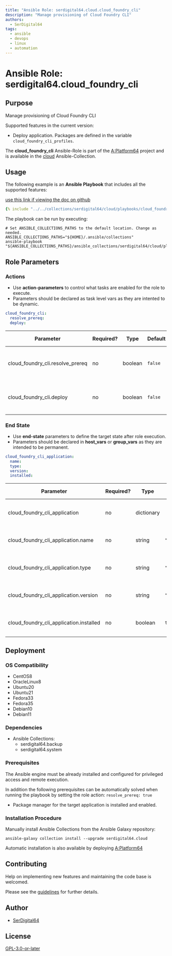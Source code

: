```yaml
---
title: "Ansible Role: serdigital64.cloud.cloud_foundry_cli"
description: "Manage provisioning of Cloud Foundry CLI"
authors:
  - SerDigital64
tags:
  - ansible
  - devops
  - linux
  - automation
---
```


# Ansible Role: serdigital64.cloud_foundry_cli

## Purpose

Manage provisioning of Cloud Foundry CLI

Supported features in the current version:

- Deploy application. Packages are defined in the variable `cloud_foundry_cli_profiles`.

The **cloud_foundry_cli** Ansible-Role is part of the [A:Platform64](https://github.com/serdigital64/aplatform64) project and is available in the [cloud](../collections/cloud.md) Ansible-Collection.

## Usage

The following example is an **Ansible Playbook** that includes all the supported features:

[use this link if viewing the doc on github](../../collections/serdigital64/cloud/playbooks/cloud_foundry_cli.yml)

```yaml
{% include "../../collections/serdigital64/cloud/playbooks/cloud_foundry_cli.yml" %}
```

The playbook can be run by executing:

```shell
# Set ANSIBLE_COLLECTIONS_PATHS to the default location. Change as needed.
ANSIBLE_COLLECTIONS_PATHS="${HOME}/.ansible/collections"
ansible-playbook "${ANSIBLE_COLLECTIONS_PATHS}/ansible_collections/serdigital64/cloud/playbooks/cloud_foundry_cli.yml"
```

## Role Parameters

### Actions

- Use **action-parameters** to control what tasks are enabled for the role to execute.
- Parameters should be declared as task level vars as they are intented to be dynamic.

```yaml
cloud_foundry_cli:
  resolve_prereq:
  deploy:
```

| Parameter                        | Required? | Type    | Default | Purpose / Value                             |
| -------------------------------- | --------- | ------- | ------- | ------------------------------------------- |
| cloud_foundry_cli.resolve_prereq | no        | boolean | `false` | Enable automatic resolution of prequisites  |
| cloud_foundry_cli.deploy         | no        | boolean | `false` | Enable installation of application packages |

### End State

- Use **end-state** parameters to define the target state after role execution.
- Parameters should be declared in **host_vars** or **group_vars** as they are intended to be permanent.

```yaml
cloud_foundry_cli_application:
  name:
  type:
  version:
  installed:
```

| Parameter                               | Required? | Type       | Default          | Purpose / Value                    |
| --------------------------------------- | --------- | ---------- | ---------------- | ---------------------------------- |
| cloud_foundry_cli_application           | no        | dictionary |                  | Set application package end state  |
| cloud_foundry_cli_application.name      | no        | string     | `"cloudfoundry"` | Select application package name    |
| cloud_foundry_cli_application.type      | no        | string     | `"distro"`       | Select application package type    |
| cloud_foundry_cli_application.version   | no        | string     | `"v7"`           | Select application package version |
| cloud_foundry_cli_application.installed | no        | boolean    | `true`           | Set application package end state  |

## Deployment

### OS Compatibility

- CentOS8
- OracleLinux8
- Ubuntu20
- Ubuntu21
- Fedora33
- Fedora35
- Debian10
- Debian11

### Dependencies

- Ansible Collections:
  - serdigital64.backup
  - serdigital64.system

### Prerequisites

The Ansible engine must be already installed and configured for privileged access and remote execution.

In addition the following prerequisites can be automatically solved when running the playbook by setting the role action: `resolve_prereq: true`

- Package manager for the target application is installed and enabled.

### Installation Procedure

Manually install Ansible Collections from the Ansible Galaxy repository:

```shell
ansible-galaxy collection install --upgrade serdigital64.cloud
```

Automatic installation is also available by deploying [A:Platform64](https://aplatform64.readthedocs.io/en/latest/#deployment)

## Contributing

Help on implementing new features and maintaining the code base is welcomed.

Please see the [guidelines](../contributing/guidelines.md) for further details.

## Author

- [SerDigital64](https://serdigital64.github.io/)

## License

[GPL-3.0-or-later](https://www.gnu.org/licenses/gpl-3.0.txt)
